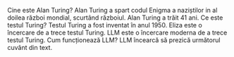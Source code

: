 Cine este Alan Turing?
Alan Turing a spart codul Enigma a naziștilor in al doilea război mondial, scurtând războiul.
Alan Turing a trăit 41 ani.
Ce este testul Turing?
Testul Turing a fost inventat în anul 1950.
Eliza este o încercare de a trece testul Turing.
LLM este o încercare moderna de a trece testul Turing.
Cum funcționează LLM?
LLM încearcă să prezică următorul cuvânt din text.
